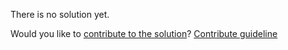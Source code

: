 
There is no solution yet.

Would you like to [contribute to the solution](https://github.com/BFEdev/BFE.dev-solutions/blob/main/problem/implement-promise-allsettled_en.md)? [Contribute guideline](https://github.com/BFEdev/BFE.dev-solutions#how-to-contribute)
